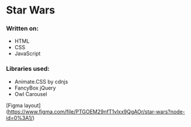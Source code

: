 # Star Wars

### Written on:
* HTML
* CSS
* JavaScript 

### Libraries used:
* Animate.CSS by cdnjs
* FancyBox jQuery
* Owl Carousel


[Figma layout] (https://www.figma.com/file/PTGOEM29nfT1vlxx9QgAOr/star-wars?node-id=0%3A1/)
